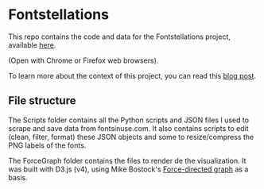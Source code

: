 # Fontstellations

This repo contains the code and data for the Fontstellations project, available [here](https://datascopeanalytics.com/fontstellations/).

(Open with Chrome or Firefox web browsers).

To learn more about the context of this project, you can read this [blog post](https://datascopeanalytics.com/blog/fontstellations/).

## File structure

The Scripts folder contains all the Python scripts and JSON files I used to scrape and save data from fontsinuse.com. 
It also contains scripts to edit (clean, filter, format) these JSON objects and some to resize/compress the PNG labels of the fonts.

The ForceGraph folder contains the files to render de the visualization. It was built with D3.js (v4), using Mike Bostock's 
[Force-directed graph](https://bl.ocks.org/mbostock/4062045) as a basis.
